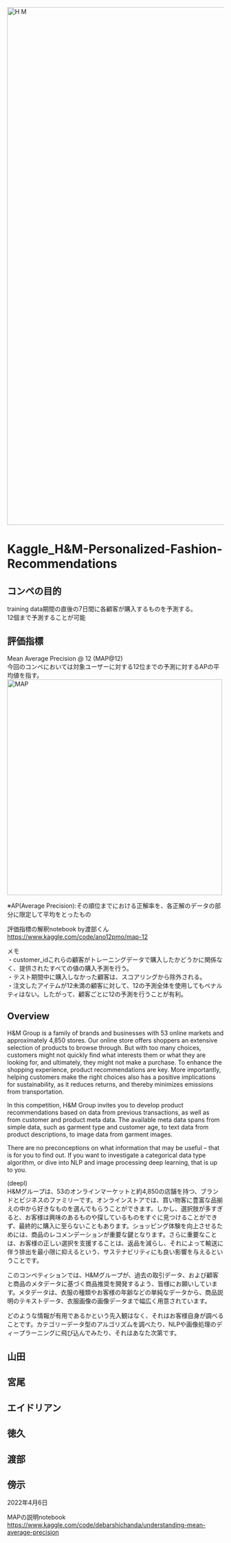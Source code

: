 <img width="1200" alt="H M" src="https://user-images.githubusercontent.com/58076642/160087250-eb088ce0-4c0e-41c9-b893-50d911b12738.png">


# Kaggle_H&M-Personalized-Fashion-Recommendations 

## コンペの目的  
training data期間の直後の7日間に各顧客が購入するものを予測する。  
12個まで予測することが可能  

## 評価指標
Mean Average Precision @ 12 (MAP@12)  
今回のコンペにおいては対象ユーザーに対する12位までの予測に対するAPの平均値を指す。    
<img width="500" alt="MAP" src="https://user-images.githubusercontent.com/58076642/160090369-712c9c43-cced-4bee-8a75-cfc2a4b13cff.png">  

※AP(Average Precision):その順位までにおける正解率を、各正解のデータの部分に限定して平均をとったもの

評価指標の解釈notebook by渡部くん  
https://www.kaggle.com/code/ano12pmo/map-12  

メモ  
・customer_idこれらの顧客がトレーニングデータで購入したかどうかに関係なく、提供されたすべての値の購入予測を行う。  
・テスト期間中に購入しなかった顧客は、スコアリングから除外される。  
・注文したアイテムが12未満の顧客に対して、12の予測全体を使用してもペナルティはない。したがって、顧客ごとに12の予測を行うことが有利。  


## Overview  
H&M Group is a family of brands and businesses with 53 online markets and approximately 4,850 stores. Our online store offers shoppers an extensive selection of products to browse through. But with too many choices, customers might not quickly find what interests them or what they are looking for, and ultimately, they might not make a purchase. To enhance the shopping experience, product recommendations are key. More importantly, helping customers make the right choices also has a positive implications for sustainability, as it reduces returns, and thereby minimizes emissions from transportation.

In this competition, H&M Group invites you to develop product recommendations based on data from previous transactions, as well as from customer and product meta data. The available meta data spans from simple data, such as garment type and customer age, to text data from product descriptions, to image data from garment images.

There are no preconceptions on what information that may be useful – that is for you to find out. If you want to investigate a categorical data type algorithm, or dive into NLP and image processing deep learning, that is up to you.

(deepl)  
H&Mグループは、53のオンラインマーケットと約4,850の店舗を持つ、ブランドとビジネスのファミリーです。オンラインストアでは、買い物客に豊富な品揃えの中から好きなものを選んでもらうことができます。しかし、選択肢が多すぎると、お客様は興味のあるものや探しているものをすぐに見つけることができず、最終的に購入に至らないこともあります。ショッピング体験を向上させるためには、商品のレコメンデーションが重要な鍵となります。さらに重要なことは、お客様の正しい選択を支援することは、返品を減らし、それによって輸送に伴う排出を最小限に抑えるという、サステナビリティにも良い影響を与えるということです。

このコンペティションでは、H&Mグループが、過去の取引データ、および顧客と商品のメタデータに基づく商品推奨を開発するよう、皆様にお願いしています。メタデータは、衣服の種類やお客様の年齢などの単純なデータから、商品説明のテキストデータ、衣服画像の画像データまで幅広く用意されています。

どのような情報が有用であるかという先入観はなく、それはお客様自身が調べることです。カテゴリーデータ型のアルゴリズムを調べたり、NLPや画像処理のディープラーニングに飛び込んでみたり、それはあなた次第です。

## 山田  

## 宮尾  

## エイドリアン  

## 徳久  

## 渡部  

## 傍示  

2022年4月6日  

MAPの説明notebook  
https://www.kaggle.com/code/debarshichanda/understanding-mean-average-precision

